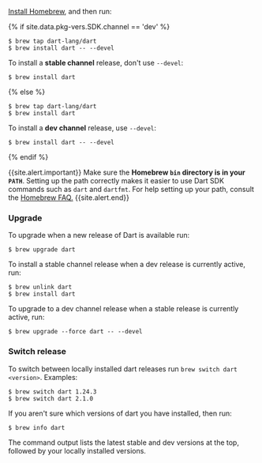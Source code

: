 [Install Homebrew](http://brew.sh), and then run:

{% if site.data.pkg-vers.SDK.channel == 'dev' %}
```terminal
$ brew tap dart-lang/dart
$ brew install dart -- --devel
```

To install a **stable channel** release, don't use `--devel`:

```terminal
$ brew install dart
```

{% else %}
```terminal
$ brew tap dart-lang/dart
$ brew install dart
```

To install a **dev channel** release, use `--devel`:

```terminal
$ brew install dart -- --devel
```
{% endif %}

{{site.alert.important}}
  Make sure the **Homebrew `bin` directory is in your `PATH`**. Setting up the
  path correctly makes it easier to use Dart SDK commands such as `dart` and
  `dartfmt`. For help setting up your path, consult the [Homebrew
  FAQ.](https://docs.brew.sh/FAQ)
{{site.alert.end}}

### Upgrade

To upgrade when a new release of Dart is available run:

```terminal
$ brew upgrade dart
```
To install a stable channel release when a dev release is currently active,
run:

```terminal
$ brew unlink dart
$ brew install dart
```

To upgrade to a dev channel release when a stable release is
currently active, run:

```terminal
$ brew upgrade --force dart -- --devel
```

### Switch release

To switch between locally installed dart releases run
`brew switch dart <version>`. Examples:

```terminal
$ brew switch dart 1.24.3
$ brew switch dart 2.1.0
```

If you aren't sure which versions of dart you have installed, then run:

```terminal
$ brew info dart
```

The command output lists the latest stable and dev versions at the top,
followed by your locally installed versions.
